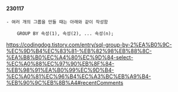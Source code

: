 #### 230117
    - 여러 개의 그룹을 만들 때는 아래와 같이 작성함

```
    GROUP BY 속성(1), 속성(2), ... 속성(n);
```

https://codingdog.tistory.com/entry/sql-group-by-2%EA%B0%9C-%EC%9D%B4%EC%83%81-%EB%82%98%EB%88%8C-%EA%B8%B0%EC%A4%80%EC%9D%84-select-%EC%A0%88%EC%97%90%EB%8F%84-%EB%98%91%EA%B0%99%EC%9D%B4-%EC%A0%81%EC%96%B4%EC%A3%BC%EB%A9%B4-%EB%90%9C%EB%8B%A4#recentComments